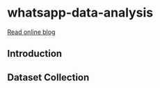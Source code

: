 # whatsapp-data-analysis

[Read online blog](https://deepnote.com/@ashish-karhade/whatsapp-data-analysis-7o55OcTHRNeWf5cqpvrI3g?utm_campaign=whatsapp-data-analysis&utm_medium=publishing&utm_source=copy_link)


## Introduction


## Dataset Collection


